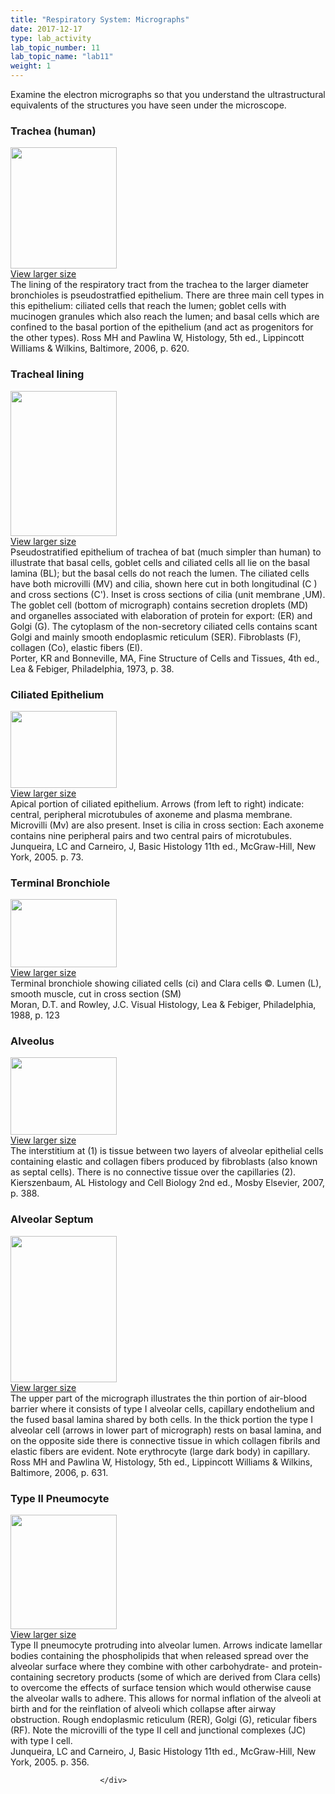 ```yaml
---
title: "Respiratory System: Micrographs"
date: 2017-12-17
type: lab_activity
lab_topic_number: 11
lab_topic_name: "lab11"
weight: 1
---
```

<div class="entrybody">
						<p>Examine the electron micrographs so that you understand the ultrastructural equivalents of the structures you have seen under the microscope.</p>

<h3>Trachea (human) </h3>

<div class="slidepopup"><div class="thumbnail"> <a href="http://histologylab.ccnmtl.columbia.edu/assets_c/2009/07/13-1204.html" target="_blank" > <img src="http://ccnmtl.columbia.edu/projects/histologylab/assets/images/13-thumb-170x194-1204.jpg" width="170" height="194" alt="" class="mt-image-left"> </a><br> <a href="http://histologylab.ccnmtl.columbia.edu/assets_c/2009/07/13-1204.html" target="_blank" >View larger size</a> </div><div class="slidetxt">The lining of the respiratory tract from the trachea to the larger diameter bronchioles is pseudostratfied epithelium. There are three main cell types in this epithelium: ciliated cells that reach the lumen; goblet cells with mucinogen granules which also reach the lumen; and basal cells which are confined to the basal portion of the epithelium (and act as progenitors for the other types). 
Ross MH and Pawlina W, Histology, 5th ed., Lippincott Williams &amp; Wilkins, Baltimore, 2006, p. 620. </div></div>

<h3>Tracheal lining</h3>

<div class="slidepopup"><div class="thumbnail"> <a href="http://histologylab.ccnmtl.columbia.edu/assets_c/2009/07/07-1186.html" target="_blank" > <img src="http://ccnmtl.columbia.edu/projects/histologylab/assets/images/07-thumb-170x232-1186.jpg" width="170" height="232" alt="" class="mt-image-left"> </a><br> <a href="http://histologylab.ccnmtl.columbia.edu/assets_c/2009/07/07-1186.html" target="_blank" >View larger size</a> </div><div class="slidetxt">
Pseudostratified epithelium of trachea of bat (much simpler than human) to illustrate that basal cells, goblet cells and ciliated cells all lie on the basal lamina (BL); but the basal cells do not reach the lumen. The ciliated cells have both microvilli (MV) and cilia, shown here cut in both longitudinal (C ) and cross sections (C'). Inset is cross sections of cilia (unit membrane ,UM). The goblet cell (bottom of micrograph) contains secretion droplets (MD) and organelles associated with elaboration of protein for export: (ER) and Golgi (G). The cytoplasm of the non-secretory ciliated cells contains scant Golgi and mainly smooth endoplasmic reticulum (SER). Fibroblasts (F), collagen (Co), elastic fibers (El). <br>
Porter, KR and Bonneville, <span class="caps">MA,</span> Fine Structure of Cells and Tissues, 4th ed., Lea &amp; Febiger, Philadelphia, 1973, p. 38. </div></div>

<h3>Ciliated Epithelium  </h3>

<div class="slidepopup"><div class="thumbnail"> <a href="http://histologylab.ccnmtl.columbia.edu/assets_c/2009/07/08-1189.html" target="_blank" > <img src="http://ccnmtl.columbia.edu/projects/histologylab/assets/images/08-thumb-170x123-1189.jpg" width="170" height="123" alt="" class="mt-image-left"> </a><br> <a href="http://histologylab.ccnmtl.columbia.edu/assets_c/2009/07/08-1189.html" target="_blank" >View larger size</a> </div><div class="slidetxt">
Apical portion of ciliated epithelium. Arrows (from left to right) indicate: central, peripheral microtubules of axoneme and plasma membrane. Microvilli (Mv) are also present. Inset is cilia in cross section: Each axoneme contains nine peripheral pairs and two central pairs of microtubules. <br>
Junqueira, LC and Carneiro, J, Basic Histology 11th ed., McGraw-Hill, New York, 2005. p. 73. </div></div>

<h3>Terminal Bronchiole </h3>

<div class="slidepopup"><div class="thumbnail"> <a href="http://histologylab.ccnmtl.columbia.edu/assets_c/2009/07/11-1198.html" target="_blank" > <img src="http://ccnmtl.columbia.edu/projects/histologylab/assets/images/11-thumb-170x109-1198.jpg" width="170" height="109" alt="" class="mt-image-left"> </a><br> <a href="http://histologylab.ccnmtl.columbia.edu/assets_c/2009/07/11-1198.html" target="_blank" >View larger size</a> </div><div class="slidetxt">
Terminal bronchiole showing ciliated cells (ci) and Clara cells ©. Lumen (L), smooth muscle, cut in cross section (SM) <br>
Moran, <span class="caps">D.T. </span>and Rowley, <span class="caps">J.C.</span> Visual Histology, Lea &amp; Febiger, Philadelphia, 1988, p. 123 </div></div>

<h3>Alveolus </h3>

<div class="slidepopup"><div class="thumbnail"> <a href="http://histologylab.ccnmtl.columbia.edu/assets_c/2009/07/37-1282.html" target="_blank" > <img src="http://ccnmtl.columbia.edu/projects/histologylab/assets/images/37-thumb-170x124-1282.jpg" width="170" height="124" alt="" class="mt-image-left"> </a><br> <a href="http://histologylab.ccnmtl.columbia.edu/assets_c/2009/07/37-1282.html" target="_blank" >View larger size</a> </div><div class="slidetxt">
The interstitium at (1) is tissue between two layers of alveolar epithelial cells containing elastic and collagen fibers produced by fibroblasts (also known as septal cells). There is no connective tissue over the capillaries (2). Kierszenbaum, AL Histology and Cell Biology 2nd ed., Mosby Elsevier, 2007, p. 388. </div></div>

<h3>Alveolar Septum  </h3>

<div class="slidepopup"><div class="thumbnail"> <a href="http://histologylab.ccnmtl.columbia.edu/assets_c/2009/07/38-1285.html" target="_blank" > <img src="http://ccnmtl.columbia.edu/projects/histologylab/assets/images/38-thumb-170x234-1285.jpg" width="170" height="234" alt="" class="mt-image-left"> </a><br> <a href="http://histologylab.ccnmtl.columbia.edu/assets_c/2009/07/38-1285.html" target="_blank" >View larger size</a> </div><div class="slidetxt">
The upper part of the micrograph illustrates the thin portion of air-blood barrier where it consists of type I alveolar cells, capillary endothelium and the fused basal lamina shared by both cells. In the thick portion the type I alveolar cell (arrows in lower part of micrograph) rests on basal lamina, and on the opposite side there is connective tissue in which collagen fibrils and elastic fibers are evident. Note erythrocyte (large dark body) in capillary. Ross MH and Pawlina W, Histology, 5th ed., Lippincott Williams &amp; Wilkins, Baltimore, 2006, p. 631. </div></div>

<h3>Type II Pneumocyte  </h3>

<div class="slidepopup"><div class="thumbnail"> <a href="http://histologylab.ccnmtl.columbia.edu/assets_c/2009/07/39-1288.html" target="_blank" > <img src="http://ccnmtl.columbia.edu/projects/histologylab/assets/images/39-thumb-170x183-1288.jpg" width="170" height="183" alt="" class="mt-image-left"> </a><br> <a href="http://histologylab.ccnmtl.columbia.edu/assets_c/2009/07/39-1288.html" target="_blank" >View larger size</a> </div><div class="slidetxt">
Type II pneumocyte protruding into alveolar lumen. Arrows indicate lamellar bodies containing the phospholipids that when released spread over the alveolar surface where they combine with other carbohydrate- and protein-containing secretory products (some of which are derived from Clara cells) to overcome the effects of surface tension which would otherwise cause the alveolar walls to adhere. This allows for normal inflation of the alveoli at birth and for the reinflation of alveoli which collapse after airway obstruction. Rough endoplasmic reticulum (RER), Golgi (G), reticular fibers (RF). Note the microvilli of the type II cell and junctional complexes (JC) with type I cell. <br>
Junqueira, LC and Carneiro, J, Basic Histology 11th ed., McGraw-Hill, New York, 2005. p. 356. </div></div>
						
						
						</div>
